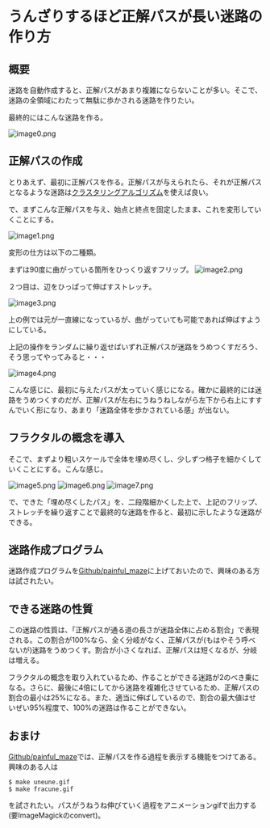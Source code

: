 # うんざりするほど正解パスが長い迷路の作り方

## 概要

迷路を自動作成すると、正解パスがあまり複雑にならないことが多い。そこで、迷路の全領域にわたって無駄に歩かされる迷路を作りたい。

最終的にはこんな迷路を作る。

![image0.png](image0.png)

## 正解パスの作成

とりあえず、最初に正解パスを作る。正解パスが与えられたら、それが正解パスとなるような迷路は[クラスタリングアルゴリズム](http://apollon.issp.u-tokyo.ac.jp/~watanabe/tips/maze.html)を使えば良い。

で、まずこんな正解パスを与え、始点と終点を固定したまま、これを変形していくことにする。

![image1.png](image1.png)

変形の仕方は以下の二種類。

まずは90度に曲がっている箇所をひっくり返すフリップ。
![image2.png](image2.png)

２つ目は、辺をひっぱって伸ばすストレッチ。

![image3.png](image3.png)

上の例では元が一直線になっているが、曲がっていても可能であれば伸ばすようにしている。

上記の操作をランダムに繰り返せばいずれ正解パスが迷路をうめつくすだろう、そう思ってやってみると・・・

![image4.png](image4.png)

こんな感じに、最初に与えたパスが太っていく感じになる。確かに最終的には迷路をうめつくすのだが、正解パスが左右にうねうねしながら左下から右上にすすんでいく形になり、あまり「迷路全体を歩かされている感」が出ない。

## フラクタルの概念を導入

そこで、まずより粗いスケールで全体を埋め尽くし、少しずつ格子を細かくしていくことにする。こんな感じ。

![image5.png](image5.png)
![image6.png](image6.png)
![image7.png](image7.png)

で、できた「埋め尽くしたパス」を、二段階細かくした上で、上記のフリップ、ストレッチを繰り返すことで最終的な迷路を作ると、最初に示したような迷路ができる。

## 迷路作成プログラム

迷路作成プログラムを[Github/painful_maze](https://github.com/kaityo256/painful_maze)に上げておいたので、興味のある方は試されたい。

## できる迷路の性質

この迷路の性質は、「正解パスが通る道の長さが迷路全体に占める割合」で表現される。この割合が100%なら、全く分岐がなく、正解パスが(もはやそう呼べないが)迷路をうめつくす。割合が小さくなれば、正解パスは短くなるが、分岐は増える。

フラクタルの概念を取り入れているため、作ることができる迷路が2のべき乗になる。さらに、最後に4倍にしてから迷路を複雑化させているため、正解パスの割合の最小は25%になる。また、適当に伸ばしているので、割合の最大値はせいぜい95%程度で、100%の迷路は作ることができない。

## おまけ

[Github/painful_maze](https://github.com/kaityo256/painful_maze)では、正解パスを作る過程を表示する機能をつけてある。興味のある人は

    $ make uneune.gif
    $ make fracune.gif

を試されたい。パスがうねうね伸びていく過程をアニメーションgifで出力する(要ImageMagickのconvert)。

